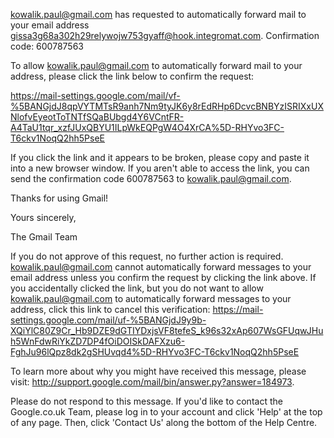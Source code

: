 kowalik.paul@gmail.com has requested to automatically forward mail to your email
address gissa3g68a302h29relywojw753gyaff@hook.integromat.com.
Confirmation code: 600787563

To allow kowalik.paul@gmail.com to automatically forward mail to your address,
please click the link below to confirm the request:

https://mail-settings.google.com/mail/vf-%5BANGjdJ8qpVYTMTsR9anh7Nm9tyJK6y8rEdRHp6DcvcBNBYzISRIXxUXNlofvEyeotToTNTfSQaBUbgd4Y6VCntFR-A4TaU1tqr_xzfJUxQBYU1ILpWkEQPgW4O4XrCA%5D-RHYvo3FC-T6ckv1NoqQ2hh5PseE

If you click the link and it appears to be broken, please copy and paste it
into a new browser window. If you aren't able to access the link, you
can send the confirmation code
600787563 to kowalik.paul@gmail.com.

Thanks for using Gmail!

Yours sincerely,

The Gmail Team

If you do not approve of this request, no further action is required.
kowalik.paul@gmail.com cannot automatically forward messages to your
email address
unless you confirm the request by clicking the link above. If you accidentally
clicked the link, but you do not want to allow kowalik.paul@gmail.com to
automatically forward messages to your address, click this link to cancel this
verification:
https://mail-settings.google.com/mail/uf-%5BANGjdJ9y9b-XQiYlC80Z9Cr_Hb9DZE9dGTIYDxjsVF8tefeS_k96s32xAp607WsGFUqwJHuh5WnFdwRiYkZD7DP4fOiDOISkDAFXzu6-FghJu96lQpz8dk2gSHUvqd4%5D-RHYvo3FC-T6ckv1NoqQ2hh5PseE

To learn more about why you might have received this message, please
visit: http://support.google.com/mail/bin/answer.py?answer=184973.

Please do not respond to this message. If you'd like to contact the
Google.co.uk Team, please log in to your account and click 'Help' at
the top of any page. Then, click 'Contact Us' along the bottom of the
Help Centre.
